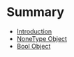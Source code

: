 # Summary

* [Introduction](README.md)
* [NoneType Object](https://www.gitbook.com/book/longfei1/cpython3readingnotes/edit#)
* [Bool Object](bool-object.md)



